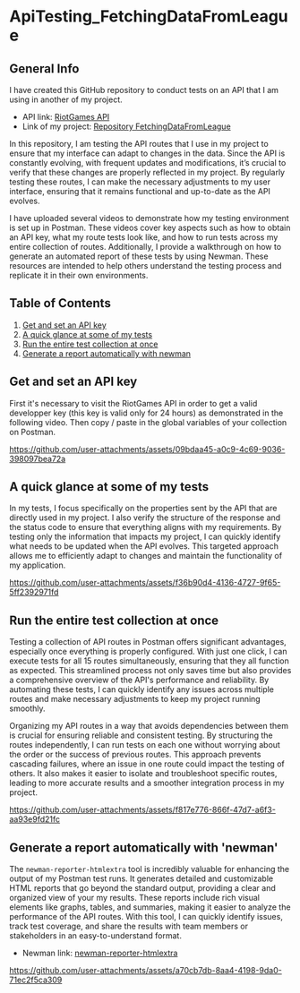 # ApiTesting_FetchingDataFromLeague

## General Info
I have created this GitHub repository to conduct tests on an API that I am using in another of my project. 
* API link: [RiotGames API](https://developer.riotgames.com/)
* Link of my project: [Repository FetchingDataFromLeague](https://github.com/wooit/FetchingDataFromLeague)
  
In this repository, I am testing the API routes that I use in my project to ensure that my interface can adapt to changes in the data. Since the API is constantly evolving, with frequent updates and modifications, it’s crucial to verify that these changes are properly reflected in my project. By regularly testing these routes, I can make the necessary adjustments to my user interface, ensuring that it remains functional and up-to-date as the API evolves.

I have uploaded several videos to demonstrate how my testing environment is set up in Postman. These videos cover key aspects such as how to obtain an API key, what my route tests look like, and how to run tests across my entire collection of routes. Additionally, I provide a walkthrough on how to generate an automated report of these tests by using Newman. These resources are intended to help others understand the testing process and replicate it in their own environments.

## Table of Contents
1. [Get and set an API key](#get-and-set-an-api-key)
2. [A quick glance at some of my tests](#a-quick-glance-at-some-of-my-tests)
3. [Run the entire test collection at once](#run-the-entire-test-collection-at-once)
4. [Generate a report automatically with newman](#generate-a-report-automatically-with-newman)

## Get and set an API key
First it's necessary to visit the RiotGames API in order to get a valid developper key (this key is valid only for 24 hours) as demonstrated in the following video. Then copy / paste in the global variables of your collection on Postman.

https://github.com/user-attachments/assets/09bdaa45-a0c9-4c69-9036-398097bea72a

## A quick glance at some of my tests
In my tests, I focus specifically on the properties sent by the API that are directly used in my project. I also verify the structure of the response and the status code to ensure that everything aligns with my requirements. By testing only the information that impacts my project, I can quickly identify what needs to be updated when the API evolves. This targeted approach allows me to efficiently adapt to changes and maintain the functionality of my application.

https://github.com/user-attachments/assets/f36b90d4-4136-4727-9f65-5ff2392971fd

## Run the entire test collection at once
Testing a collection of API routes in Postman offers significant advantages, especially once everything is properly configured. With just one click, I can execute tests for all 15 routes simultaneously, ensuring that they all function as expected. This streamlined process not only saves time but also provides a comprehensive overview of the API's performance and reliability. By automating these tests, I can quickly identify any issues across multiple routes and make necessary adjustments to keep my project running smoothly.

Organizing my API routes in a way that avoids dependencies between them is crucial for ensuring reliable and consistent testing. By structuring the routes independently, I can run tests on each one without worrying about the order or the success of previous routes. This approach prevents cascading failures, where an issue in one route could impact the testing of others. It also makes it easier to isolate and troubleshoot specific routes, leading to more accurate results and a smoother integration process in my project.

https://github.com/user-attachments/assets/f817e776-866f-47d7-a6f3-aa93e9fd21fc

## Generate a report automatically with 'newman'
The ``` newman-reporter-htmlextra ``` tool is incredibly valuable for enhancing the output of my Postman test runs. It generates detailed and customizable HTML reports that go beyond the standard output, providing a clear and organized view of your my results. These reports include rich visual elements like graphs, tables, and summaries, making it easier to analyze the performance of the API routes. With this tool, I can quickly identify issues, track test coverage, and share the results with team members or stakeholders in an easy-to-understand format.

* Newman link: [newman-reporter-htmlextra](https://www.npmjs.com/package/newman-reporter-htmlextra)

https://github.com/user-attachments/assets/a70cb7db-8aa4-4198-9da0-71ec2f5ca309
